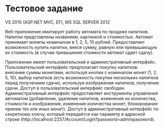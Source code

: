 ﻿# Тестовое задание
<p>VS 2015 (ASP.NET MVC, EF), MS SQL SERVER 2012</p>

<p>
Веб-приложение имитирует работу автомата по продаже напитков. Напитки представлены названием, картинкой и стоимостью.
Автомат принимает монеты номиналом в 1, 2, 5, 10 рублей. Предоставляет возможность купить напитки, внеся сумму, равную или превышающую их стоимость (в случае превышения стоимости автомат сдает сдачу).</p>

<p>
Приложение имеет пользовательский и административный интерфейс. Пользовательский интерфейс предполагает покупку напитков: внесение суммы монетами, используя кнопки с номиналом монет (1, 2, 5, 10), выбор напитков (есть возможность покупки нескольких напитков перед получением сдачи), используя изображения напитков, получение сдачи. Доступ в пользовательский интерфейс свободен. Административный интерфейс предоставляет инструменты управления автоматом (добавление, удаление напитков, изменение их количества, стоимости и изображения, изменение количества монет, блокирование приема тех или иных монет). Доступ в административный интерфейс по секретному ключу, который передаётся как параметр в адресной строке (http://localhost:2257/Account/Login?password=adminpassword).
</p>


